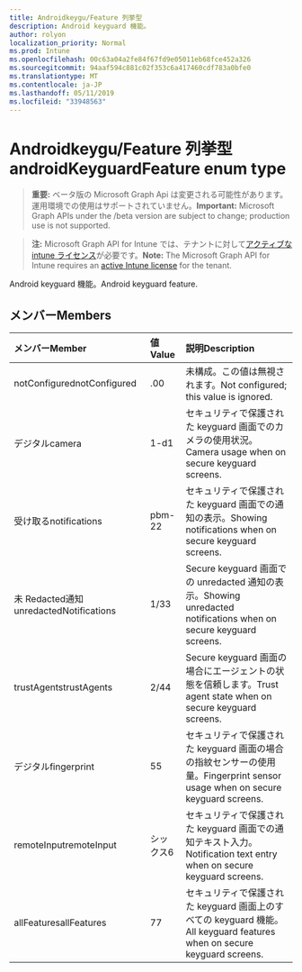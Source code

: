 ```yaml
---
title: Androidkeygu/Feature 列挙型
description: Android keyguard 機能。
author: rolyon
localization_priority: Normal
ms.prod: Intune
ms.openlocfilehash: 00c63a04a2fe84f67fd9e05011eb68fce452a326
ms.sourcegitcommit: 94aaf594c881c02f353c6a417460cdf783a0bfe0
ms.translationtype: MT
ms.contentlocale: ja-JP
ms.lasthandoff: 05/11/2019
ms.locfileid: "33948563"
---
```

# <a name="androidkeyguardfeature-enum-type"></a><span data-ttu-id="5332a-103">Androidkeygu/Feature 列挙型</span><span class="sxs-lookup"><span data-stu-id="5332a-103">androidKeyguardFeature enum type</span></span>

> <span data-ttu-id="5332a-104">**重要:** ベータ版の Microsoft Graph Api は変更される可能性があります。運用環境での使用はサポートされていません。</span><span class="sxs-lookup"><span data-stu-id="5332a-104">**Important:** Microsoft Graph APIs under the /beta version are subject to change; production use is not supported.</span></span>

> <span data-ttu-id="5332a-105">**注:** Microsoft Graph API for Intune では、テナントに対して[アクティブな intune ライセンス](https://go.microsoft.com/fwlink/?linkid=839381)が必要です。</span><span class="sxs-lookup"><span data-stu-id="5332a-105">**Note:** The Microsoft Graph API for Intune requires an [active Intune license](https://go.microsoft.com/fwlink/?linkid=839381) for the tenant.</span></span>

<span data-ttu-id="5332a-106">Android keyguard 機能。</span><span class="sxs-lookup"><span data-stu-id="5332a-106">Android keyguard feature.</span></span>

## <a name="members"></a><span data-ttu-id="5332a-107">メンバー</span><span class="sxs-lookup"><span data-stu-id="5332a-107">Members</span></span>
|<span data-ttu-id="5332a-108">メンバー</span><span class="sxs-lookup"><span data-stu-id="5332a-108">Member</span></span>|<span data-ttu-id="5332a-109">値</span><span class="sxs-lookup"><span data-stu-id="5332a-109">Value</span></span>|<span data-ttu-id="5332a-110">説明</span><span class="sxs-lookup"><span data-stu-id="5332a-110">Description</span></span>|
|:---|:---|:---|
|<span data-ttu-id="5332a-111">notConfigured</span><span class="sxs-lookup"><span data-stu-id="5332a-111">notConfigured</span></span>|<span data-ttu-id="5332a-112">.0</span><span class="sxs-lookup"><span data-stu-id="5332a-112">0</span></span>|<span data-ttu-id="5332a-113">未構成。この値は無視されます。</span><span class="sxs-lookup"><span data-stu-id="5332a-113">Not configured; this value is ignored.</span></span>|
|<span data-ttu-id="5332a-114">デジタル</span><span class="sxs-lookup"><span data-stu-id="5332a-114">camera</span></span>|<span data-ttu-id="5332a-115">1-d</span><span class="sxs-lookup"><span data-stu-id="5332a-115">1</span></span>|<span data-ttu-id="5332a-116">セキュリティで保護された keyguard 画面でのカメラの使用状況。</span><span class="sxs-lookup"><span data-stu-id="5332a-116">Camera usage when on secure keyguard screens.</span></span>|
|<span data-ttu-id="5332a-117">受け取る</span><span class="sxs-lookup"><span data-stu-id="5332a-117">notifications</span></span>|<span data-ttu-id="5332a-118">pbm-2</span><span class="sxs-lookup"><span data-stu-id="5332a-118">2</span></span>|<span data-ttu-id="5332a-119">セキュリティで保護された keyguard 画面での通知の表示。</span><span class="sxs-lookup"><span data-stu-id="5332a-119">Showing notifications when on secure keyguard screens.</span></span>|
|<span data-ttu-id="5332a-120">未 Redacted通知</span><span class="sxs-lookup"><span data-stu-id="5332a-120">unredactedNotifications</span></span>|<span data-ttu-id="5332a-121">1/3</span><span class="sxs-lookup"><span data-stu-id="5332a-121">3</span></span>|<span data-ttu-id="5332a-122">Secure keyguard 画面での unredacted 通知の表示。</span><span class="sxs-lookup"><span data-stu-id="5332a-122">Showing unredacted notifications when on secure keyguard screens.</span></span>|
|<span data-ttu-id="5332a-123">trustAgents</span><span class="sxs-lookup"><span data-stu-id="5332a-123">trustAgents</span></span>|<span data-ttu-id="5332a-124">2/4</span><span class="sxs-lookup"><span data-stu-id="5332a-124">4</span></span>|<span data-ttu-id="5332a-125">Secure keyguard 画面の場合にエージェントの状態を信頼します。</span><span class="sxs-lookup"><span data-stu-id="5332a-125">Trust agent state when on secure keyguard screens.</span></span>|
|<span data-ttu-id="5332a-126">デジタル</span><span class="sxs-lookup"><span data-stu-id="5332a-126">fingerprint</span></span>|<span data-ttu-id="5332a-127">5</span><span class="sxs-lookup"><span data-stu-id="5332a-127">5</span></span>|<span data-ttu-id="5332a-128">セキュリティで保護された keyguard 画面の場合の指紋センサーの使用量。</span><span class="sxs-lookup"><span data-stu-id="5332a-128">Fingerprint sensor usage when on secure keyguard screens.</span></span>|
|<span data-ttu-id="5332a-129">remoteInput</span><span class="sxs-lookup"><span data-stu-id="5332a-129">remoteInput</span></span>|<span data-ttu-id="5332a-130">シックス</span><span class="sxs-lookup"><span data-stu-id="5332a-130">6</span></span>|<span data-ttu-id="5332a-131">セキュリティで保護された keyguard 画面での通知テキスト入力。</span><span class="sxs-lookup"><span data-stu-id="5332a-131">Notification text entry when on secure keyguard screens.</span></span>|
|<span data-ttu-id="5332a-132">allFeatures</span><span class="sxs-lookup"><span data-stu-id="5332a-132">allFeatures</span></span>|<span data-ttu-id="5332a-133">7</span><span class="sxs-lookup"><span data-stu-id="5332a-133">7</span></span>|<span data-ttu-id="5332a-134">セキュリティで保護された keyguard 画面上のすべての keyguard 機能。</span><span class="sxs-lookup"><span data-stu-id="5332a-134">All keyguard features when on secure keyguard screens.</span></span>|




